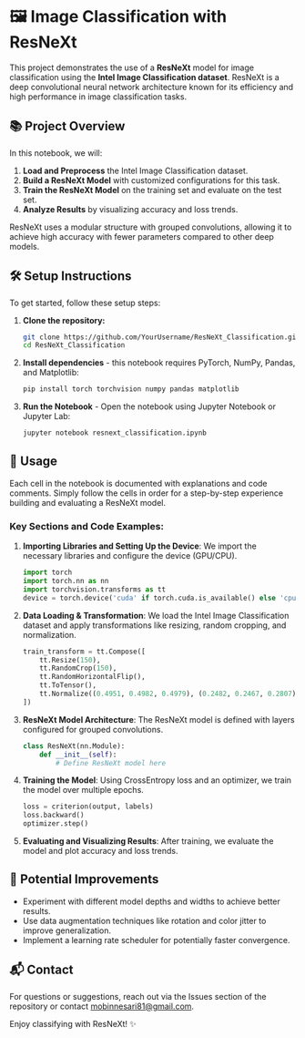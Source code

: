
# 🖼️ Image Classification with ResNeXt

This project demonstrates the use of a **ResNeXt** model for image classification 
using the **Intel Image Classification dataset**. ResNeXt is a deep convolutional neural network
architecture known for its efficiency and high performance in image classification tasks.

## 📚 Project Overview

In this notebook, we will:
1. **Load and Preprocess** the Intel Image Classification dataset.
2. **Build a ResNeXt Model** with customized configurations for this task.
3. **Train the ResNeXt Model** on the training set and evaluate on the test set.
4. **Analyze Results** by visualizing accuracy and loss trends.

ResNeXt uses a modular structure with grouped convolutions, allowing it to achieve high accuracy with fewer parameters compared to other deep models.

## 🛠️ Setup Instructions

To get started, follow these setup steps:

1. **Clone the repository:**
   ```bash
   git clone https://github.com/YourUsername/ResNeXt_Classification.git
   cd ResNeXt_Classification
   ```

2. **Install dependencies** - this notebook requires PyTorch, NumPy, Pandas, and Matplotlib:
   ```bash
   pip install torch torchvision numpy pandas matplotlib
   ```

3. **Run the Notebook** - Open the notebook using Jupyter Notebook or Jupyter Lab:
   ```bash
   jupyter notebook resnext_classification.ipynb
   ```

## 🚀 Usage

Each cell in the notebook is documented with explanations and code comments. 
Simply follow the cells in order for a step-by-step experience building and evaluating a ResNeXt model.

### Key Sections and Code Examples:

1. **Importing Libraries and Setting Up the Device**: We import the necessary libraries and configure the device (GPU/CPU).

   ```python
   import torch
   import torch.nn as nn
   import torchvision.transforms as tt
   device = torch.device('cuda' if torch.cuda.is_available() else 'cpu')
   ```

2. **Data Loading & Transformation**: We load the Intel Image Classification dataset and apply transformations like resizing, random cropping, and normalization.

   ```python
   train_transform = tt.Compose([
       tt.Resize(150),
       tt.RandomCrop(150),
       tt.RandomHorizontalFlip(),
       tt.ToTensor(),
       tt.Normalize((0.4951, 0.4982, 0.4979), (0.2482, 0.2467, 0.2807))
   ])
   ```

3. **ResNeXt Model Architecture**: The ResNeXt model is defined with layers configured for grouped convolutions.

   ```python
   class ResNeXt(nn.Module):
       def __init__(self):
           # Define ResNeXt model here
   ```

4. **Training the Model**: Using CrossEntropy loss and an optimizer, we train the model over multiple epochs.

   ```python
   loss = criterion(output, labels)
   loss.backward()
   optimizer.step()
   ```

5. **Evaluating and Visualizing Results**: After training, we evaluate the model and plot accuracy and loss trends.

## 🤔 Potential Improvements

- Experiment with different model depths and widths to achieve better results.
- Use data augmentation techniques like rotation and color jitter to improve generalization.
- Implement a learning rate scheduler for potentially faster convergence.

## 📬 Contact

For questions or suggestions, reach out via the Issues section of the repository or contact <mobinnesari81@gmail.com>.

Enjoy classifying with ResNeXt! ✨
